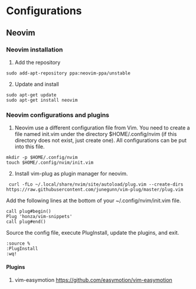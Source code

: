 # Configurations

## Neovim

### Neovim installation

1. Add the repository
```
sudo add-apt-repository ppa:neovim-ppa/unstable
```

2. Update and install
```
sudo apt-get update
sudo apt-get install neovim
```

### Neovim configurations and plugins

1. Neovim use a different configuration file from Vim. You need to create a file named init.vim under the directory $HOME/.config/nvim (if this directory does not exist, just create one). All configurations can be put into this file.
```
mkdir -p $HOME/.config/nvim
touch $HOME/.config/nvim/init.vim
```

2. Install vim-plug as plugin manager for neovim.
```
 curl -fLo ~/.local/share/nvim/site/autoload/plug.vim --create-dirs https://raw.githubusercontent.com/junegunn/vim-plug/master/plug.vim

```

Add the following lines at the bottom of your ~/.config/nvim/init.vim file.
```
call plug#begin()
Plug 'honza/vim-snippets'
call plug#end()
```

Source the config file, execute PlugInstall, update the plugins, and exit.
```
:source %
:PlugInstall
:wq!
```

#### Plugins
1. vim-easymotion https://github.com/easymotion/vim-easymotion
   
